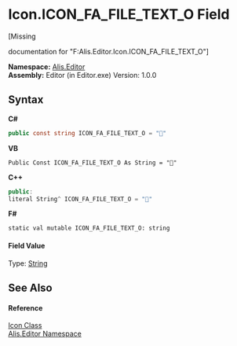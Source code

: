 # Icon.ICON_FA_FILE_TEXT_O Field
 

\[Missing <summary> documentation for "F:Alis.Editor.Icon.ICON_FA_FILE_TEXT_O"\]

**Namespace:**&nbsp;<a href="b150ade4-39de-a232-5f06-d3cdc1b2c538">Alis.Editor</a><br />**Assembly:**&nbsp;Editor (in Editor.exe) Version: 1.0.0

## Syntax

**C#**<br />
``` C#
public const string ICON_FA_FILE_TEXT_O = ""
```

**VB**<br />
``` VB
Public Const ICON_FA_FILE_TEXT_O As String = ""
```

**C++**<br />
``` C++
public:
literal String^ ICON_FA_FILE_TEXT_O = ""
```

**F#**<br />
``` F#
static val mutable ICON_FA_FILE_TEXT_O: string
```


#### Field Value
Type: <a href="https://docs.microsoft.com/dotnet/api/system.string" target="_blank">String</a>

## See Also


#### Reference
<a href="cc0f883c-67f8-f772-c6d7-a60b129f22a7">Icon Class</a><br /><a href="b150ade4-39de-a232-5f06-d3cdc1b2c538">Alis.Editor Namespace</a><br />